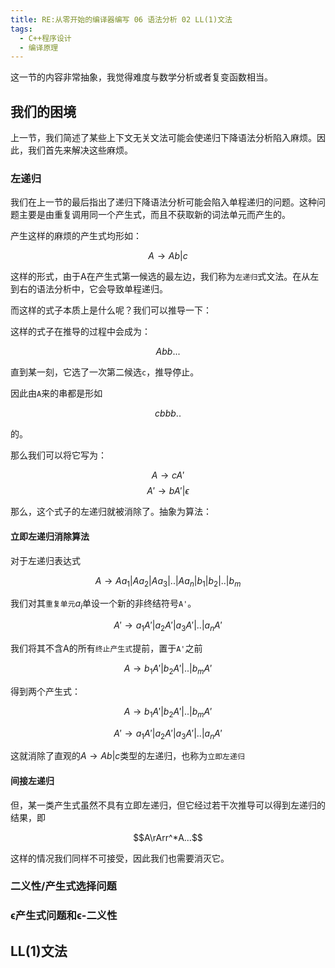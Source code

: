 ```yaml
---
title: RE:从零开始的编译器编写 06 语法分析 02 LL(1)文法
tags: 
  - C++程序设计
  - 编译原理
---
```


这一节的内容非常抽象，我觉得难度与数学分析或者复变函数相当。

## 我们的困境

上一节，我们简述了某些上下文无关文法可能会使递归下降语法分析陷入麻烦。因此，我们首先来解决这些麻烦。

### 左递归

我们在上一节的最后指出了递归下降语法分析可能会陷入单程递归的问题。这种问题主要是由重复调用同一个产生式，而且不获取新的词法单元而产生的。

产生这样的麻烦的产生式均形如：

$$A→ Ab | c$$

这样的形式，由于A在产生式第一候选的最左边，我们称为`左递归`式文法。在从左到右的语法分析中，它会导致单程递归。

而这样的式子本质上是什么呢？我们可以推导一下：

这样的式子在推导的过程中会成为：

$$Abb...$$

直到某一刻，它选了一次第二候选`c`，推导停止。

因此由`A`来的串都是形如

$$cbbb..$$

的。

那么我们可以将它写为：

$$A→ cA'$$
$$A'→ bA' | \epsilon$$

那么，这个式子的左递归就被消除了。抽象为算法：

#### 立即左递归消除算法

对于左递归表达式

$$A→ Aa_1|Aa_2|Aa_3|..|Aa_n|b_1|b_2|..|b_m$$

我们对其`重复单元`$a_i$单设一个新的非终结符号`A'`。

$$A'→ a_1A'|a_2A'|a_3A'|..|a_nA'$$

我们将其不含A的所有`终止产生式`提前，置于`A'`之前

$$A→ b_1A'|b_2A'|..|b_mA'$$

得到两个产生式：

$$A→ b_1A'|b_2A'|..|b_mA'$$

$$A'→ a_1A'|a_2A'|a_3A'|..|a_nA'$$

这就消除了直观的$A→ Ab | c$类型的左递归，也称为`立即左递归`

#### 间接左递归

但，某一类产生式虽然不具有立即左递归，但它经过若干次推导可以得到左递归的结果，即

$$A\rArr^*A...$$

这样的情况我们同样不可接受，因此我们也需要消灭它。

### 二义性/产生式选择问题

### ϵ产生式问题和ϵ-二义性

## LL(1)文法